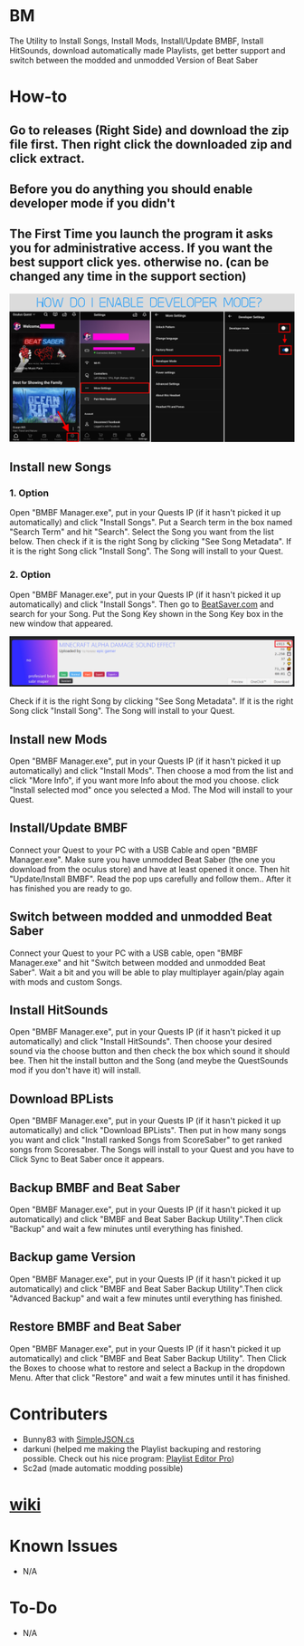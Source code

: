 # BM
The Utility to Install Songs, Install Mods, Install/Update BMBF, Install HitSounds, download automatically made Playlists, get better support and switch between the modded and unmodded Version of Beat Saber
# How-to
## **Go to releases (Right Side) and download the zip file first. Then right click the downloaded zip and click extract.**
## **Before you do anything you should enable developer mode if you didn't**
## The First Time you launch the program it asks you for administrative access. If you want the best support click yes. otherwise no. (can be changed any time in the support section)
![EnableDevMode](https://github.com/ComputerElite/wiki/blob/main/BM/EnableDevMode.png)
## Install new Songs
### 1. Option
Open "BMBF Manager.exe", put in your Quests IP (if it hasn't picked it up automatically) and click "Install Songs". Put a Search term in the box named "Search Term" and hit "Search". Select the Song you want from the list below. Then check if it is the right Song by clicking "See Song Metadata". If it is the right Song click "Install Song". The Song will install to your Quest.
### 2. Option
Open "BMBF Manager.exe", put in your Quests IP (if it hasn't picked it up automatically) and click "Install Songs". Then go to [BeatSaver.com](https://beatsaver.com) and search for your Song. Put the Song Key shown in the Song Key box in the new window that appeared.

![SongKey](https://github.com/ComputerElite/wiki/blob/main/BM/BeatSaver%20Key.png)

Check if it is the right Song by clicking "See Song Metadata". If it is the right Song click "Install Song". The Song will install to your Quest.
## Install new Mods
Open "BMBF Manager.exe", put in your Quests IP (if it hasn't picked it up automatically) and click "Install Mods". Then choose a mod from the list and click "More Info", if you want more Info about the mod you choose. click "Install selected mod" once you selected a Mod. The Mod will install to your Quest.
## Install/Update BMBF
Connect your Quest to your PC with a USB Cable and open "BMBF Manager.exe". Make sure you have unmodded Beat Saber (the one you download from the oculus store) and have at least opened it once. Then hit "Update/Install BMBF". Read the pop ups carefully and follow them.. After it has finished you are ready to go.
## Switch between modded and unmodded Beat Saber
Connect your Quest to your PC with a USB cable, open "BMBF Manager.exe" and hit "Switch between modded and unmodded Beat Saber". Wait a bit and you will be able to play multiplayer again/play again with mods and custom Songs.
## Install HitSounds
Open "BMBF Manager.exe", put in your Quests IP (if it hasn't picked it up automatically) and click "Install HitSounds". Then choose your desired sound via the choose button and then check the box which sound it should bee. Then hit the install button and the Song (and meybe the QuestSounds mod if you don't have it) will install.
## Download BPLists
Open "BMBF Manager.exe", put in your Quests IP (if it hasn't picked it up automatically) and click "Download BPLists". Then put in how many songs you want and click "Install ranked Songs from ScoreSaber" to get ranked songs from Scoresaber. The Songs will install to your Quest and you have to Click Sync to Beat Saber once it appears.
## Backup BMBF and Beat Saber
Open "BMBF Manager.exe", put in your Quests IP (if it hasn't picked it up automatically) and click "BMBF and Beat Saber Backup Utility".Then click "Backup" and wait a few minutes until everything has finished.
## Backup game Version
Open "BMBF Manager.exe", put in your Quests IP (if it hasn't picked it up automatically) and click "BMBF and Beat Saber Backup Utility".Then click "Advanced Backup" and wait a few minutes until everything has finished.

## Restore BMBF and Beat Saber
Open "BMBF Manager.exe", put in your Quests IP (if it hasn't picked it up automatically) and click "BMBF and Beat Saber Backup Utility". Then Click the Boxes to choose what to restore and select a Backup in the dropdown Menu. After that click "Restore" and wait a few minutes until it has finished.

# Contributers
- Bunny83 with [SimpleJSON.cs](https://github.com/Bunny83/SimpleJSON/blob/master/SimpleJSON.cs)
- darkuni (helped me making the Playlist backuping and restoring possible. Check out his nice program: [Playlist Editor Pro](https://beatsaberquest.com/bmbf/my-tools/playlist-editor-pro/#:~:text=Playlist%20Editor%20Pro%20is%20a,details%20and%20download%20it%20here.))
- Sc2ad (made automatic modding possible)
# [wiki](https://github.com/ComputerElite/wiki)

# Known Issues
- N/A

# To-Do
- N/A

